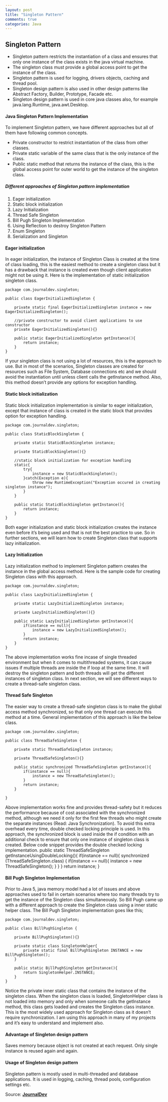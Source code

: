 ```yaml
---
layout: post
title: "Singleton Pattern"
comments: true
categories: Java
---
```


## Singleton Pattern
*	Singleton pattern restricts the instantiation of a class and ensures that only one instance of the class exists in the java virtual machine.
*	The singleton class must provide a global access point to get the instance of the class.
*	Singleton pattern is used for logging, drivers objects, caching and thread pool.
*	Singleton design pattern is also used in other design patterns like Abstract Factory, Builder, Prototype, Facade etc.
*	Singleton design pattern is used in core java classes also, for example java.lang.Runtime, java.awt.Desktop.


#### Java Singleton Pattern Implementation
To implement Singleton pattern, we have different approaches but all of them have following common concepts.

* Private constructor to restrict instantiation of the class from other classes.
* Private static variable of the same class that is the only instance of the class.
* Public static method that returns the instance of the class, this is the global access point for outer world to get the instance of the singleton class.
##### Different approaches of Singleton pattern implementation 
1.	Eager initialization
2.	Static block initialization
3.	Lazy Initialization
4.	Thread Safe Singleton
5.	Bill Pugh Singleton Implementation
6.	Using Reflection to destroy Singleton Pattern
7.	Enum Singleton
8.	Serialization and Singleton


#### Eager initialization
In eager initialization, the instance of Singleton Class is created at the time of class loading, this is the easiest method to create a singleton class but it has a drawback that instance is created even though client application might not be using it.
Here is the implementation of static initialization singleton class.

```
package com.journaldev.singleton;

public class EagerInitializedSingleton {
    
    private static final EagerInitializedSingleton instance = new EagerInitializedSingleton();
    
    //private constructor to avoid client applications to use constructor
    private EagerInitializedSingleton(){}

    public static EagerInitializedSingleton getInstance(){
        return instance;
    }
}
```

If your singleton class is not using a lot of resources, this is the approach to use. But in most of the scenarios, Singleton classes are created for resources such as File System, Database connections etc and we should avoid the instantiation until unless client calls the getInstance method. Also, this method doesn’t provide any options for exception handling.
#### Static block initialization
Static block initialization implementation is similar to eager initialization, except that instance of class is created in the static block that provides option for exception handling.

``` 
package com.journaldev.singleton;

public class StaticBlockSingleton {

    private static StaticBlockSingleton instance;
    
    private StaticBlockSingleton(){}
    
    //static block initialization for exception handling
    static{
        try{
            instance = new StaticBlockSingleton();
        }catch(Exception e){
            throw new RuntimeException("Exception occured in creating singleton instance");
        }
    }
    
    public static StaticBlockSingleton getInstance(){
        return instance;
    }
}
```

Both eager initialization and static block initialization creates the instance even before it’s being used and that is not the best practice to use. So in further sections, we will learn how to create Singleton class that supports lazy initialization.

#### Lazy Initialization
Lazy initialization method to implement Singleton pattern creates the instance in the global access method. Here is the sample code for creating Singleton class with this approach.
``` 
package com.journaldev.singleton;

public class LazyInitializedSingleton {

    private static LazyInitializedSingleton instance;
    
    private LazyInitializedSingleton(){}
    
    public static LazyInitializedSingleton getInstance(){
        if(instance == null){
            instance = new LazyInitializedSingleton();
        }
        return instance;
    }
}
```

The above implementation works fine incase of single threaded environment but when it comes to multithreaded systems, it can cause issues if multiple threads are inside the if loop at the same time. It will destroy the singleton pattern and both threads will get the different instances of singleton class. In next section, we will see different ways to create a thread-safe singleton class.
#### Thread Safe Singleton
The easier way to create a thread-safe singleton class is to make the global access method synchronized, so that only one thread can execute this method at a time. General implementation of this approach is like the below class.
```
package com.journaldev.singleton;

public class ThreadSafeSingleton {

    private static ThreadSafeSingleton instance;
    
    private ThreadSafeSingleton(){}
    
    public static synchronized ThreadSafeSingleton getInstance(){
        if(instance == null){
            instance = new ThreadSafeSingleton();
        }
        return instance;
    }
    
}
```

Above implementation works fine and provides thread-safety but it reduces the performance because of cost associated with the synchronized method, although we need it only for the first few threads who might create the separate instances (Read: Java Synchronization). To avoid this extra overhead every time, double checked locking principle is used. In this approach, the synchronized block is used inside the if condition with an additional check to ensure that only one instance of singleton class is created.
Below code snippet provides the double checked locking implementation.
public static ThreadSafeSingleton getInstanceUsingDoubleLocking(){
    if(instance == null){
        synchronized (ThreadSafeSingleton.class) {
            if(instance == null){
                instance = new ThreadSafeSingleton();
            }
        }
    }
    return instance;
}

#### Bill Pugh Singleton Implementation
Prior to Java 5, java memory model had a lot of issues and above approaches used to fail in certain scenarios where too many threads try to get the instance of the Singleton class simultaneously. So Bill Pugh came up with a different approach to create the Singleton class using a inner static helper class. The Bill Pugh Singleton implementation goes like this;
```
package com.journaldev.singleton;

public class BillPughSingleton {

    private BillPughSingleton(){}
    
    private static class SingletonHelper{
        private static final BillPughSingleton INSTANCE = new BillPughSingleton();
    }
    
    public static BillPughSingleton getInstance(){
        return SingletonHelper.INSTANCE;
    }
}
```
Notice the private inner static class that contains the instance of the singleton class. When the singleton class is loaded, SingletonHelper class is not loaded into memory and only when someone calls the getInstance method, this class gets loaded and creates the Singleton class instance.
This is the most widely used approach for Singleton class as it doesn’t require synchronization. I am using this approach in many of my projects and it’s easy to understand and implement also.


#### Advantage of Singleton design pattern
Saves memory because object is not created at each request. Only single instance is reused again and again.
#### Usage of Singleton design pattern
Singleton pattern is mostly used in multi-threaded and database applications. It is used in logging, caching, thread pools, configuration settings etc.


Source: [**JournalDev**](https://www.journaldev.com/1377/java-singleton-design-pattern-best-practices-examples?utm_source=website&utm_medium=sidebar&utm_campaign=DesignPattern-Sidebar-Widget)